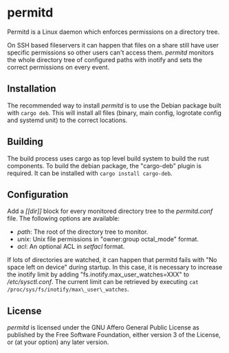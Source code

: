 # permitd

Permitd is a Linux daemon which enforces permissions on a directory tree.

On SSH based fileservers it can happen that files on a share still have
user specific permissions so other users can't access them.
*permitd* monitors the whole directory tree of configured paths with
inotify and sets the correct permissions on every event.

## Installation

The recommended way to install *permitd* is to use the Debian package built
with `cargo deb`. This will install all files (binary, main config,
logrotate config and systemd unit) to the correct locations.

## Building

The build process uses cargo as top level build system to build the rust
components. To build the debian package, the "cargo-deb" plugin is required.
It can be installed with `cargo install cargo-deb`.

## Configuration

Add a *[[dir]]* block for every monitored directory tree to the *permitd.conf*
file. The following options are available:

* *path*: The root of the directory tree to monitor.
* *unix*: Unix file permissions in "owner:group octal\_mode" format.
* *acl*: An optional ACL in *setfacl* format.

If lots of directories are watched, it can happen that permitd fails with
"No space left on device" during startup. In this case, it is necessary to
increase the inotify limit by adding "fs.inotify.max\_user\_watches=XXX" to
*/etc/sysctl.conf*. The current limit can be retrieved by executing
`cat /proc/sys/fs/inotify/max\_user\_watches`.

## License

*permitd* is licensed under the GNU Affero General Public License as published
by the Free Software Foundation, either version 3 of the License, or (at your
option) any later version.
